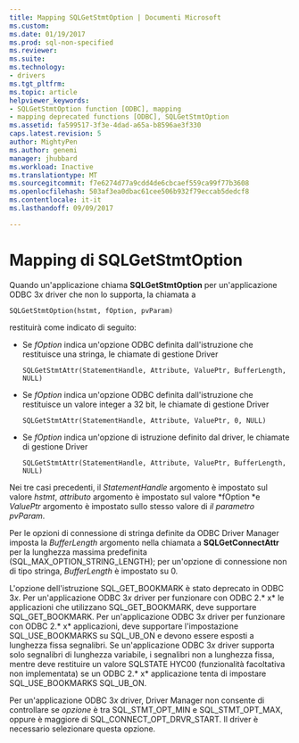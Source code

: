 ```yaml
---
title: Mapping SQLGetStmtOption | Documenti Microsoft
ms.custom: 
ms.date: 01/19/2017
ms.prod: sql-non-specified
ms.reviewer: 
ms.suite: 
ms.technology:
- drivers
ms.tgt_pltfrm: 
ms.topic: article
helpviewer_keywords:
- SQLGetStmtOption function [ODBC], mapping
- mapping deprecated functions [ODBC], SQLGetStmtOption
ms.assetid: fa599517-3f3e-4dad-a65a-b8596ae3f330
caps.latest.revision: 5
author: MightyPen
ms.author: genemi
manager: jhubbard
ms.workload: Inactive
ms.translationtype: MT
ms.sourcegitcommit: f7e6274d77a9cdd4de6cbcaef559ca99f77b3608
ms.openlocfilehash: 503af3ea0dbac61cee506b932f79eccab5dedcf8
ms.contentlocale: it-it
ms.lasthandoff: 09/09/2017

---
```

# <a name="sqlgetstmtoption-mapping"></a>Mapping di SQLGetStmtOption
Quando un'applicazione chiama **SQLGetStmtOption** per un'applicazione ODBC 3*x* driver che non lo supporta, la chiamata a  
  
```  
SQLGetStmtOption(hstmt, fOption, pvParam)  
```  
  
 restituirà come indicato di seguito:  
  
-   Se *fOption* indica un'opzione ODBC definita dall'istruzione che restituisce una stringa, le chiamate di gestione Driver  
  
    ```  
    SQLGetStmtAttr(StatementHandle, Attribute, ValuePtr, BufferLength, NULL)  
    ```  
  
-   Se *fOption* indica un'opzione ODBC definita dall'istruzione che restituisce un valore integer a 32 bit, le chiamate di gestione Driver  
  
    ```  
    SQLGetStmtAttr(StatementHandle, Attribute, ValuePtr, 0, NULL)  
    ```  
  
-   Se *fOption* indica un'opzione di istruzione definito dal driver, le chiamate di gestione Driver  
  
    ```  
    SQLGetStmtAttr(StatementHandle, Attribute, ValuePtr, BufferLength, NULL)  
    ```  
  
 Nei tre casi precedenti, il *StatementHandle* argomento è impostato sul valore *hstmt*, *attributo* argomento è impostato sul valore *fOption *e *ValuePtr* argomento è impostato sullo stesso valore di *il parametro pvParam*.  
  
 Per le opzioni di connessione di stringa definite da ODBC Driver Manager imposta la *BufferLength* argomento nella chiamata a **SQLGetConnectAttr** per la lunghezza massima predefinita (SQL_MAX_OPTION_STRING_LENGTH); per un'opzione di connessione non di tipo stringa, *BufferLength* è impostato su 0.  
  
 L'opzione dell'istruzione SQL_GET_BOOKMARK è stato deprecato in ODBC 3*x*. Per un'applicazione ODBC 3*x* driver per funzionare con ODBC 2.* x* le applicazioni che utilizzano SQL_GET_BOOKMARK, deve supportare SQL_GET_BOOKMARK. Per un'applicazione ODBC 3*x* driver per funzionare con ODBC 2.* x* applicazioni, deve supportare l'impostazione SQL_USE_BOOKMARKS su SQL_UB_ON e devono essere esposti a lunghezza fissa segnalibri. Se un'applicazione ODBC 3*x* driver supporta solo segnalibri di lunghezza variabile, i segnalibri non a lunghezza fissa, mentre deve restituire un valore SQLSTATE HYC00 (funzionalità facoltativa non implementata) se un ODBC 2.* x* applicazione tenta di impostare SQL_USE_BOOKMARKS SQL_UB_ON.  
  
 Per un'applicazione ODBC 3*x* driver, Driver Manager non consente di controllare se *opzione* è tra SQL_STMT_OPT_MIN e SQL_STMT_OPT_MAX, oppure è maggiore di SQL_CONNECT_OPT_DRVR_START. Il driver è necessario selezionare questa opzione.

